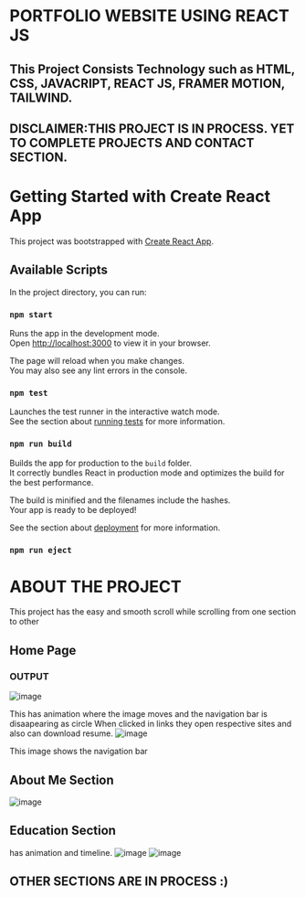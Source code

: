 # PORTFOLIO WEBSITE USING REACT JS 
## This Project Consists Technology such as HTML, CSS, JAVACRIPT, REACT JS, FRAMER MOTION, TAILWIND.
## DISCLAIMER:THIS PROJECT IS IN PROCESS. YET TO COMPLETE PROJECTS AND CONTACT SECTION.
# Getting Started with Create React App

This project was bootstrapped with [Create React App](https://github.com/facebook/create-react-app).

## Available Scripts

In the project directory, you can run:

### `npm start`

Runs the app in the development mode.\
Open [http://localhost:3000](http://localhost:3000) to view it in your browser.

The page will reload when you make changes.\
You may also see any lint errors in the console.

### `npm test`

Launches the test runner in the interactive watch mode.\
See the section about [running tests](https://facebook.github.io/create-react-app/docs/running-tests) for more information.

### `npm run build`

Builds the app for production to the `build` folder.\
It correctly bundles React in production mode and optimizes the build for the best performance.

The build is minified and the filenames include the hashes.\
Your app is ready to be deployed!

See the section about [deployment](https://facebook.github.io/create-react-app/docs/deployment) for more information.

### `npm run eject`

# ABOUT THE PROJECT

This project has the easy and smooth scroll while scrolling from one section to other
## Home Page
### OUTPUT
![image](https://github.com/user-attachments/assets/78cc8200-9876-45bb-8426-d1874e33b80c)

This has animation where the image moves and the navigation bar is disaapearing as circle
When clicked in links they open respective sites and also can download resume.
![image](https://github.com/user-attachments/assets/4344c197-d161-44c3-b14b-84fc8f0fcd74)

This image shows the navigation bar

## About Me Section
![image](https://github.com/user-attachments/assets/dea5d426-7faa-47dd-a609-229f0b66a9dd)

## Education Section

has animation and timeline.
![image](https://github.com/user-attachments/assets/b9c0841f-d176-4f3a-8ac1-489983152320)
![image](https://github.com/user-attachments/assets/82946734-bb1c-420e-bf06-cd1831161408)

## OTHER SECTIONS ARE IN PROCESS :)



